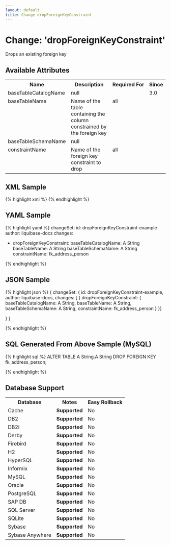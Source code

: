 ```yaml
---
layout: default
title: Change dropForeignKeyConstraint
---
```


<!-- ====================================================== -->
<!-- GENERATED BY ChangeDocGenerator DO NOT MODIFY MANUALLY -->
<!-- ====================================================== -->

# Change: 'dropForeignKeyConstraint'

Drops an existing foreign key

## Available Attributes ##

<table>
<tr><th>Name</th><th>Description</th><th>Required&nbsp;For</th><th>Since</th></tr>
<tr><td style='vertical-align: top'>baseTableCatalogName</td><td>null</td><td style='vertical-align: top'></td><td style='vertical-align: top'>3.0</td></tr>
<tr><td style='vertical-align: top'>baseTableName</td><td>Name of the table containing the column constrained by the foreign key</td><td style='vertical-align: top'>all</td><td style='vertical-align: top'></td></tr>
<tr><td style='vertical-align: top'>baseTableSchemaName</td><td>null</td><td style='vertical-align: top'></td><td style='vertical-align: top'></td></tr>
<tr><td style='vertical-align: top'>constraintName</td><td>Name of the foreign key constraint to drop</td><td style='vertical-align: top'>all</td><td style='vertical-align: top'></td></tr>
</table>

## XML Sample ##

{% highlight xml %}
<changeSet author="liquibase-docs" id="dropForeignKeyConstraint-example">
    <dropForeignKeyConstraint baseTableCatalogName="A String"
            baseTableName="A String"
            baseTableSchemaName="A String"
            constraintName="fk_address_person"/>
</changeSet>
{% endhighlight %}

## YAML Sample ##

{% highlight yaml %}
changeSet:
  id: dropForeignKeyConstraint-example
  author: liquibase-docs
  changes:
  - dropForeignKeyConstraint:
      baseTableCatalogName: A String
      baseTableName: A String
      baseTableSchemaName: A String
      constraintName: fk_address_person

{% endhighlight %}

## JSON Sample ##

{% highlight json %}
{
  changeSet: {
    id: dropForeignKeyConstraint-example,
    author: liquibase-docs,
    changes: [
      {
        dropForeignKeyConstraint: {
          baseTableCatalogName: A String,
          baseTableName: A String,
          baseTableSchemaName: A String,
          constraintName: fk_address_person
        }
      }]
    
  }
}

{% endhighlight %}

## SQL Generated From Above Sample (MySQL)

{% highlight sql %}
ALTER TABLE A String.A String DROP FOREIGN KEY fk_address_person;


{% endhighlight %}

## Database Support

<table style='border:1;'>
<tr><th>Database</th><th>Notes</th><th>Easy Rollback</th></tr>
<tr><td>Cache</td><td><b>Supported</b></td><td>No</td></tr>
<tr><td>DB2</td><td><b>Supported</b></td><td>No</td></tr>
<tr><td>DB2i</td><td><b>Supported</b></td><td>No</td></tr>
<tr><td>Derby</td><td><b>Supported</b></td><td>No</td></tr>
<tr><td>Firebird</td><td><b>Supported</b></td><td>No</td></tr>
<tr><td>H2</td><td><b>Supported</b></td><td>No</td></tr>
<tr><td>HyperSQL</td><td><b>Supported</b></td><td>No</td></tr>
<tr><td>Informix</td><td><b>Supported</b></td><td>No</td></tr>
<tr><td>MySQL</td><td><b>Supported</b></td><td>No</td></tr>
<tr><td>Oracle</td><td><b>Supported</b></td><td>No</td></tr>
<tr><td>PostgreSQL</td><td><b>Supported</b></td><td>No</td></tr>
<tr><td>SAP DB</td><td><b>Supported</b></td><td>No</td></tr>
<tr><td>SQL Server</td><td><b>Supported</b></td><td>No</td></tr>
<tr><td>SQLite</td><td><b>Supported</b></td><td>No</td></tr>
<tr><td>Sybase</td><td><b>Supported</b></td><td>No</td></tr>
<tr><td>Sybase Anywhere</td><td><b>Supported</b></td><td>No</td></tr>
</table>
